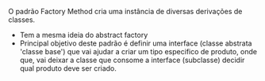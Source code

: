 ﻿O padrão Factory Method cria uma instância de diversas derivações de classes.

- Tem a mesma ideia do abstract factory
- Principal objetivo deste padrão é definir uma interface (classe abstrata 'classe base') que vai ajudar a criar um tipo especifico de produto,
onde que, vai deixar a classe que consome a interface (subclasse) decidir qual produto deve ser criado.